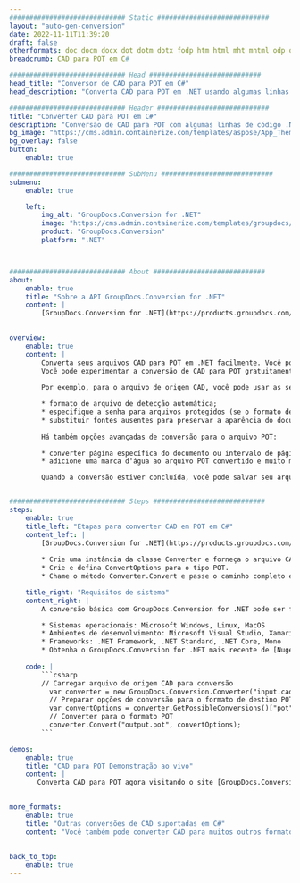 ```yaml
---
############################# Static ############################
layout: "auto-gen-conversion"
date: 2022-11-11T11:39:20
draft: false
otherformats: doc docm docx dot dotm dotx fodp htm html mht mhtml odp odt otp pot potm potx pps ppsm ppsx ppt pptm pptx rtf
breadcrumb: CAD para POT em C#

############################# Head ############################
head_title: "Conversor de CAD para POT em C#"
head_description: "Converta CAD para POT em .NET usando algumas linhas de código. Use a API de conversão de documentos do GroupDocs para converter mais de 160 formatos de arquivo."

############################# Header ############################
title: "Converter CAD para POT em C#"
description: "Conversão de CAD para POT com algumas linhas de código .NET"
bg_image: "https://cms.admin.containerize.com/templates/aspose/App_Themes/V3/images/bg/header1.png"
bg_overlay: false
button:
    enable: true

############################# SubMenu ############################
submenu:
    enable: true

    left:
        img_alt: "GroupDocs.Conversion for .NET"
        image: "https://cms.admin.containerize.com/templates/groupdocs/images/product-logos/90x90-noborder/groupdocs-conversion-net.png"
        product: "GroupDocs.Conversion"
        platform: ".NET"



############################# About ############################
about:
    enable: true
    title: "Sobre a API GroupDocs.Conversion for .NET"
    content: |
        [GroupDocs.Conversion for .NET](https://products.groupdocs.com/conversion/net/) pode ser usado para converter Microsoft Word, Excel, PowerPoint, PDF, Visio e outros formatos. GroupDocs.Conversion é uma API independente que é adequada para sistemas internos e de back-end onde é necessário alto desempenho. Não depende de nenhum software como Microsoft ou Open Office.
    

overview:
    enable: true
    content: |
        Converta seus arquivos CAD para POT em .NET facilmente. Você pode usar apenas algumas linhas de código C# em qualquer plataforma de sua escolha, como - Windows, Linux, macOS.
        Você pode experimentar a conversão de CAD para POT gratuitamente e avaliar a qualidade dos resultados da conversão. Juntamente com cenários de conversão de arquivo simples, você pode tentar opções mais avançadas para carregar o arquivo de origem CAD e para salvar o resultado de saída POT. 
        
        Por exemplo, para o arquivo de origem CAD, você pode usar as seguintes opções de carregamento:

        * formato de arquivo de detecção automática;
        * especifique a senha para arquivos protegidos (se o formato de arquivo suportar);
        * substituir fontes ausentes para preservar a aparência do documento.
        
        Há também opções avançadas de conversão para o arquivo POT:

        * converter página específica do documento ou intervalo de páginas;
        * adicione uma marca d'água ao arquivo POT convertido e muito mais.

        Quando a conversão estiver concluída, você pode salvar seu arquivo POT no caminho do arquivo local ou em qualquer armazenamento de terceiros, como FTP, Amazon S3, Google Drive, Dropbox etc. Observe - para converter CAD para {{ TO}} não há necessidade de nenhum software adicional instalado - como MS Office, Open Office, Adobe Acrobat Reader etc.


############################# Steps ############################
steps:
    enable: true
    title_left: "Etapas para converter CAD em POT em C#"
    content_left: |
        [GroupDocs.Conversion for .NET](https://products.groupdocs.com/conversion/net/) torna mais fácil para os desenvolvedores converter um arquivo CAD para POT com algumas linhas de código.
        
        * Crie uma instância da classe Converter e forneça o arquivo CAD com o caminho completo
        * Crie e defina ConvertOptions para o tipo POT.
        * Chame o método Converter.Convert e passe o caminho completo e o formato (POT) como parâmetro

    title_right: "Requisitos de sistema"
    content_right: |
        A conversão básica com GroupDocs.Conversion for .NET pode ser feita em apenas algumas etapas simples. Nossas APIs são suportadas em todas as principais plataformas e sistemas operacionais. Antes de executar o código abaixo, certifique-se de ter os seguintes pré-requisitos instalados em seu sistema.

        * Sistemas operacionais: Microsoft Windows, Linux, MacOS
        * Ambientes de desenvolvimento: Microsoft Visual Studio, Xamarin, MonoDevelop
        * Frameworks: .NET Framework, .NET Standard, .NET Core, Mono
        * Obtenha o GroupDocs.Conversion for .NET mais recente de [Nuget](https://www.nuget.org/packages/groupdocs.conversion)
         
    code: |
        ```csharp    
        // Carregar arquivo de origem CAD para conversão
          var converter = new GroupDocs.Conversion.Converter("input.cad");
          // Preparar opções de conversão para o formato de destino POT
          var convertOptions = converter.GetPossibleConversions()["pot"].ConvertOptions;
          // Converter para o formato POT
          converter.Convert("output.pot", convertOptions);
        ```

demos:
    enable: true
    title: "CAD para POT Demonstração ao vivo"
    content: |
       Converta CAD para POT agora visitando o site [GroupDocs.Conversion App](https://products.groupdocs.app/conversion/family). A demonstração online tem as seguintes vantagens
          

more_formats:
    enable: true
    title: "Outras conversões de CAD suportadas em C#"
    content: "Você também pode converter CAD para muitos outros formatos de arquivo. Por favor, veja a lista abaixo."
       
       
back_to_top:
    enable: true
---
```

